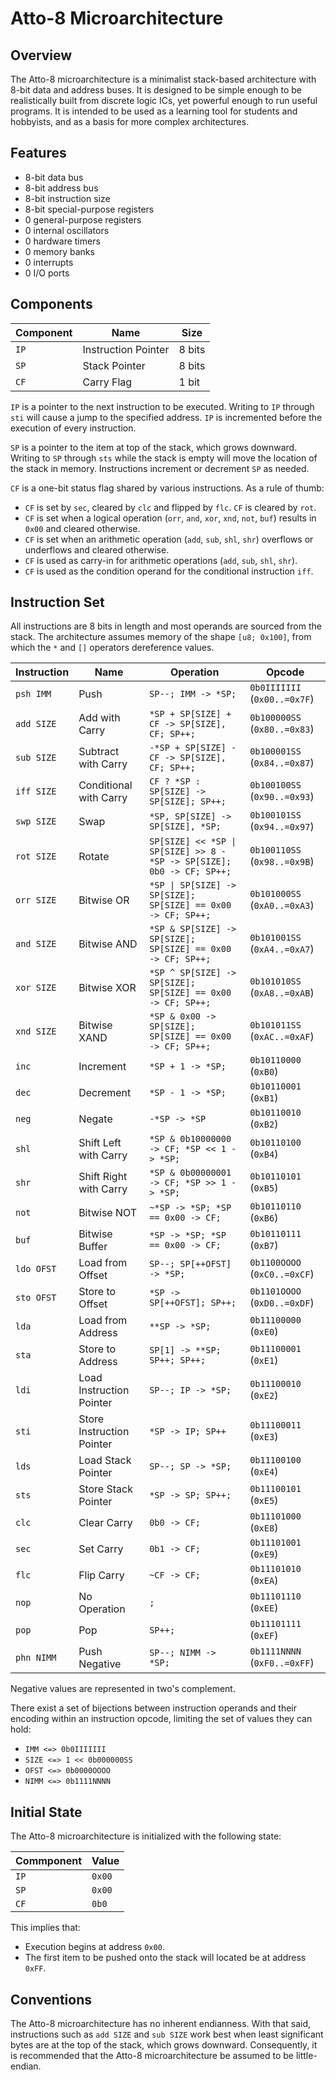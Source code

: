 # Atto-8 Microarchitecture

## Overview

The Atto-8 microarchitecture is a minimalist stack-based architecture with 8-bit data and address buses. It is designed to be simple enough to be realistically built from discrete logic ICs, yet powerful enough to run useful programs. It is intended to be used as a learning tool for students and hobbyists, and as a basis for more complex architectures.

## Features

- 8-bit data bus
- 8-bit address bus
- 8-bit instruction size
- 8-bit special-purpose registers
- 0 general-purpose registers
- 0 internal oscillators
- 0 hardware timers
- 0 memory banks
- 0 interrupts
- 0 I/O ports

## Components

| Component | Name                | Size   |
| --------- | ------------------- | ------ |
| `IP`      | Instruction Pointer | 8 bits |
| `SP`      | Stack Pointer       | 8 bits |
| `CF`      | Carry Flag          | 1 bit  |

`IP` is a pointer to the next instruction to be executed. Writing to `IP` through `sti` will cause a jump to the specified address. `IP` is incremented before the execution of every instruction.

`SP` is a pointer to the item at top of the stack, which grows downward. Writing to `SP` through `sts` while the stack is empty will move the location of the stack in memory. Instructions increment or decrement `SP` as needed.

`CF` is a one-bit status flag shared by various instructions. As a rule of thumb:

- `CF` is set by `sec`, cleared by `clc` and flipped by `flc`. `CF` is cleared by `rot`.
- `CF` is set when a logical operation (`orr`, `and`, `xor`, `xnd`, `not`, `buf`) results in `0x00` and cleared otherwise.
- `CF` is set when an arithmetic operation (`add`, `sub`, `shl`, `shr`) overflows or underflows and cleared otherwise.
- `CF` is used as carry-in for arithmetic operations (`add`, `sub`, `shl`, `shr`).
- `CF` is used as the condition operand for the conditional instruction `iff`.

## Instruction Set

All instructions are 8 bits in length and most operands are sourced from the stack. The architecture assumes memory of the shape `[u8; 0x100]`, from which the `*` and `[]` operators dereference values.

| Instruction | Name                      | Operation                                                              | Opcode                       |
| ----------- | ------------------------- | ---------------------------------------------------------------------- | ---------------------------- |
| `psh IMM`   | Push                      | `SP--; IMM -> *SP;`                                                    | `0b0IIIIIII` (`0x00..=0x7F`) |
| `add SIZE`  | Add with Carry            | `*SP + SP[SIZE] + CF -> SP[SIZE], CF; SP++;`                           | `0b100000SS` (`0x80..=0x83`) |
| `sub SIZE`  | Subtract with Carry       | `-*SP + SP[SIZE] - CF -> SP[SIZE], CF; SP++;`                          | `0b100001SS` (`0x84..=0x87`) |
| `iff SIZE`  | Conditional with Carry    | `CF ? *SP : SP[SIZE] -> SP[SIZE]; SP++;`                               | `0b100100SS` (`0x90..=0x93`) |
| `swp SIZE`  | Swap                      | `*SP, SP[SIZE] -> SP[SIZE], *SP;`                                      | `0b100101SS` (`0x94..=0x97`) |
| `rot SIZE`  | Rotate                    | `SP[SIZE] << *SP \| SP[SIZE] >> 8 - *SP -> SP[SIZE]; 0b0 -> CF; SP++;` | `0b100110SS` (`0x98..=0x9B`) |
| `orr SIZE`  | Bitwise OR                | `*SP \| SP[SIZE] -> SP[SIZE]; SP[SIZE] == 0x00 -> CF; SP++;`           | `0b101000SS` (`0xA0..=0xA3`) |
| `and SIZE`  | Bitwise AND               | `*SP & SP[SIZE] -> SP[SIZE]; SP[SIZE] == 0x00 -> CF; SP++;`            | `0b101001SS` (`0xA4..=0xA7`) |
| `xor SIZE`  | Bitwise XOR               | `*SP ^ SP[SIZE] -> SP[SIZE]; SP[SIZE] == 0x00 -> CF; SP++;`            | `0b101010SS` (`0xA8..=0xAB`) |
| `xnd SIZE`  | Bitwise XAND              | `*SP & 0x00 -> SP[SIZE]; SP[SIZE] == 0x00 -> CF; SP++;`                | `0b101011SS` (`0xAC..=0xAF`) |
| `inc`       | Increment                 | `*SP + 1 -> *SP;`                                                      | `0b10110000` (`0xB0`)        |
| `dec`       | Decrement                 | `*SP - 1 -> *SP;`                                                      | `0b10110001` (`0xB1`)        |
| `neg`       | Negate                    | `-*SP -> *SP`                                                          | `0b10110010` (`0xB2`)        |
| `shl`       | Shift Left with Carry     | `*SP & 0b10000000 -> CF; *SP << 1 -> *SP;`                             | `0b10110100` (`0xB4`)        |
| `shr`       | Shift Right with Carry    | `*SP & 0b00000001 -> CF; *SP >> 1 -> *SP;`                             | `0b10110101` (`0xB5`)        |
| `not`       | Bitwise NOT               | `~*SP -> *SP; *SP == 0x00 -> CF;`                                      | `0b10110110` (`0xB6`)        |
| `buf`       | Bitwise Buffer            | `*SP -> *SP; *SP == 0x00 -> CF;`                                       | `0b10110111` (`0xB7`)        |
| `ldo OFST`  | Load from Offset          | `SP--; SP[++OFST] -> *SP;`                                             | `0b1100OOOO` (`0xC0..=0xCF`) |
| `sto OFST`  | Store to Offset           | `*SP -> SP[++OFST]; SP++;`                                             | `0b1101OOOO` (`0xD0..=0xDF`) |
| `lda`       | Load from Address         | `**SP -> *SP;`                                                         | `0b11100000` (`0xE0`)        |
| `sta`       | Store to Address          | `SP[1] -> **SP; SP++; SP++;`                                           | `0b11100001` (`0xE1`)        |
| `ldi`       | Load Instruction Pointer  | `SP--; IP -> *SP;`                                                     | `0b11100010` (`0xE2`)        |
| `sti`       | Store Instruction Pointer | `*SP -> IP; SP++`                                                      | `0b11100011` (`0xE3`)        |
| `lds`       | Load Stack Pointer        | `SP--; SP -> *SP;`                                                     | `0b11100100` (`0xE4`)        |
| `sts`       | Store Stack Pointer       | `*SP -> SP; SP++;`                                                     | `0b11100101` (`0xE5`)        |
| `clc`       | Clear Carry               | `0b0 -> CF;`                                                           | `0b11101000` (`0xE8`)        |
| `sec`       | Set Carry                 | `0b1 -> CF;`                                                           | `0b11101001` (`0xE9`)        |
| `flc`       | Flip Carry                | `~CF -> CF;`                                                           | `0b11101010` (`0xEA`)        |
| `nop`       | No Operation              | `;`                                                                    | `0b11101110` (`0xEE`)        |
| `pop`       | Pop                       | `SP++;`                                                                | `0b11101111` (`0xEF`)        |
| `phn NIMM`  | Push Negative             | `SP--; NIMM -> *SP;`                                                   | `0b1111NNNN` (`0xF0..=0xFF`) |

Negative values are represented in two's complement.

There exist a set of bijections between instruction operands and their encoding within an instruction opcode, limiting the set of values they can hold:

- `IMM <=> 0b0IIIIIII`
- `SIZE <=> 1 << 0b000000SS`
- `OFST <=> 0b0000OOOO`
- `NIMM <=> 0b1111NNNN`

## Initial State

The Atto-8 microarchitecture is initialized with the following state:

| Commponent | Value  |
| ---------- | ------ |
| `IP`       | `0x00` |
| `SP`       | `0x00` |
| `CF`       | `0b0`  |

This implies that:

- Execution begins at address `0x00`.
- The first item to be pushed onto the stack will located be at address `0xFF`.

## Conventions

The Atto-8 microarchitecture has no inherent endianness. With that said, instructions such as `add SIZE` and `sub SIZE` work best when least significant bytes are at the top of the stack, which grows downward. Consequently, it is recommended that the Atto-8 microarchitecture be assumed to be little-endian.
